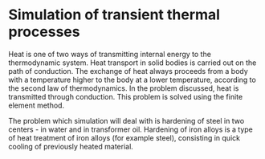 # Simulation of transient thermal processes
Heat is one of two ways of transmitting internal energy to the thermodynamic system.
Heat transport in solid bodies is carried out on the path of conduction. 
The exchange of heat always proceeds from a body with a temperature higher to the body at a lower temperature, according to the second law of thermodynamics.
In the problem discussed, heat is transmitted through conduction. This problem is solved using the finite element method.

The problem which simulation will deal with is hardening of steel in two centers - in water and in transformer oil.
Hardening of iron alloys is a type of heat treatment of iron alloys (for example steel), consisting in quick cooling of previously heated material.

